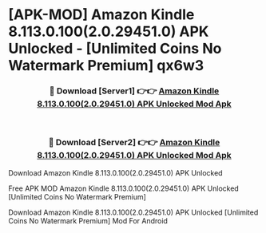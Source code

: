 # [APK-MOD] Amazon Kindle 8.113.0.100(2.0.29451.0) APK Unlocked - [Unlimited Coins No Watermark Premium] qx6w3



<div align="center">
<h3>🔴 Download [Server1] 👉👉 <a href="https://momento.my/?title=Amazon_Kindle_8.113.0.100(2.0.29451.0)_APK_Unlocked">Amazon Kindle 8.113.0.100(2.0.29451.0) APK Unlocked Mod Apk</a></h3><br>

<h3>🔴 Download [Server2] 👉👉 <a href="https://momento.my/?title=Amazon_Kindle_8.113.0.100(2.0.29451.0)_APK_Unlocked">Amazon Kindle 8.113.0.100(2.0.29451.0) APK Unlocked Mod Apk</a></h3>
</div>



Download Amazon Kindle 8.113.0.100(2.0.29451.0) APK Unlocked 

Free APK MOD Amazon Kindle 8.113.0.100(2.0.29451.0) APK Unlocked [Unlimited Coins No Watermark Premium]

Download Amazon Kindle 8.113.0.100(2.0.29451.0) APK Unlocked [Unlimited Coins No Watermark Premium] Mod For Android
